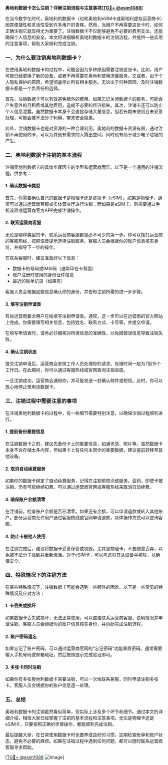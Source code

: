 **奥地利数据卡怎么注销？详解注销流程与注意事项[[TG💪+ @esim1088](https://t.me/s/esim1088)]**

在当今数字化时代，奥地利的数据卡（也称奥地利eSIM卡或奥地利虚拟运营商卡）因其便捷性和灵活性受到许多用户的青睐。然而，当用户不再需要这张卡时，如何正确注销它就显得尤为重要了。注销数据卡不仅能够避免不必要的费用支出，还能确保个人信息的安全。本文将详细解析奥地利数据卡的注销流程，并提供一些实用的注意事项，帮助大家顺利完成注销。

### 一、为什么要注销奥地利数据卡？

在使用奥地利数据卡的过程中，可能会因为多种原因需要注销这张卡。比如，用户可能已经更换了新的设备，或者不再需要在奥地利使用流量服务。又或者，由于个人隐私保护的原因，希望彻底停止所有相关服务。无论出于何种原因，及时注销数据卡都是一个负责任的选择。

首先，注销数据卡可以有效避免额外的费用。如果忘记关闭数据卡的服务，可能会产生意外的月租费或其他费用，造成不必要的经济损失。其次，注销卡还可以防止个人信息泄露。虽然数据卡本身不会直接存储大量信息，但若长期未使用且未妥善处理，可能会被不法分子利用，带来安全隐患。

此外，注销数据卡也是对资源的一种合理利用。奥地利的数据卡资源有限，通过注销不再使用的卡，可以为其他有需求的人腾出空间，同时也有助于减少电子垃圾的产生。

### 二、奥地利数据卡注销的基本流程

注销奥地利数据卡的具体步骤因卡的类型和运营商而异。以下是一个通用的注销流程，供参考：

#### 1. 确认数据卡类型

首先，你需要确认自己的数据卡是物理卡还是虚拟卡（eSIM）。如果是物理卡，通常可以通过运营商客服或实体营业厅进行注销；而如果是eSIM卡，则需要通过手机设置或运营商官方APP完成注销操作。

#### 2. 联系运营商客服

无论是哪种类型的卡，联系运营商客服都是必不可少的第一步。你可以拨打运营商的客服热线，按照语音提示选择注销服务。客服人员会根据你的账户信息核实身份，并指导下一步的操作。

在联系客服时，建议准备好以下信息：
- 数据卡的号码或IMSI码（通常印在卡背面）
- 账户注册时使用的身份证件信息
- 最近的账单记录（如果有）

客服人员会根据这些信息确认你的身份，并告知注销所需的进一步步骤。

#### 3. 填写注销申请表

有些运营商要求用户在线填写注销申请表。通常，这一步可以在运营商的官方网站上完成。你需要填写相关信息，包括姓名、联系方式、卡号等，并提交申请。

在填写申请表时，请务必仔细核对所填信息的准确性，以免因错误信息导致注销失败。

#### 4. 确认注销状态

提交注销申请后，运营商会安排工作人员处理你的请求。处理时间一般为7到15个工作日。在此期间，你可以通过客服热线或官网查询注销进度。

一旦注销成功，运营商会通知你，并可能发送一封确认邮件或短信。此时，你可以放心地停止使用该数据卡。

### 三、注销过程中需要注意的事项

在注销奥地利数据卡的过程中，有一些细节需要特别注意，以确保注销过程顺利进行。

#### 1. 提前备份重要信息

在注销数据卡之前，建议先备份卡上的重要信息，如通讯录、照片等。虽然数据卡本身不会存储太多内容，但如果卡上有任何未同步的重要数据，建议提前转移至其他设备。

#### 2. 取消自动续费服务

如果你的数据卡绑定了自动续费服务，记得在注销前取消该服务。否则，即使卡被注销，仍有可能继续扣费。可以通过运营商官网或客服热线来取消自动续费。

#### 3. 确保账户余额清零

在注销前，检查账户余额是否已清零。如果还有余额，可以申请退款或转入其他账户。部分运营商允许用户通过客服热线或官网申请退款，具体操作方式可以咨询客服。

#### 4. 防止卡被他人使用

在注销完成后，建议将数据卡妥善保管或销毁。尤其是物理卡，不要随意丢弃，以免被不法分子捡到并重新激活。对于eSIM卡，可以考虑将其从设备中移除，以确保安全。

### 四、特殊情况下的注销方法

在某些特殊情况下，注销数据卡可能会遇到一些额外的困难。以下是一些常见的特殊情况及应对方法：

#### 1. 卡丢失或损坏

如果数据卡丢失或损坏，无法正常使用，可以直接联系运营商客服，说明情况并申请注销。客服人员会根据你的账户信息核实身份，并协助完成注销流程。

#### 2. 账户密码遗忘

如果忘记了账户密码，可以通过运营商官网的“忘记密码”功能重置密码。通常需要输入手机号码或邮箱地址，然后按照提示完成验证即可。

#### 3. 多张卡同时注销

如果你有多张奥地利数据卡需要注销，可以一次性联系客服，同时申请注销多张卡。客服人员会根据你的账户信息逐一处理。

### 五、总结

奥地利数据卡的注销虽然看似简单，但实际上涉及多个环节和细节。通过本文的详细介绍，相信大家已经掌握了注销的基本流程和注意事项。无论是物理卡还是eSIM卡，只要按照正确的步骤操作，都能顺利完成注销。

最后提醒大家，在日常使用数据卡时也要养成良好的习惯，定期检查账单和账户状态，避免不必要的麻烦。如果在注销过程中遇到任何问题，都可以随时联系运营商客服寻求帮助。

[[TG💪+ @esim1088](https://t.me/s/esim1088) ![Image](https://i.postimg.cc/4NQfJmqS/Snipaste-2025-05-13-00-14-12.png)]